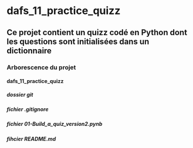 # dafs_11_practice_quizz
## Ce projet contient un quizz codé en Python dont les questions sont initialisées dans un dictionnaire
### Arborescence du projet
#### dafs_11_practice_quizz
##### *dossier git*
##### *fichier .gitignore*
##### *fichier 01-Build_a_quiz_version2.pynb*
##### *fihcier README.md*
